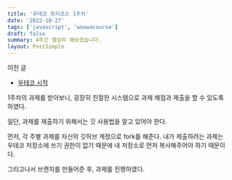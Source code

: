 ```yaml
---
title: '우테코 프리코스 1주차'
date: '2022-10-27'
tags: ['javascript', 'woowacourse']
draft: false
summary: 4주간 열심히 해보겠습니다.
layout: PostSimple
---
```


이전 글

- [우테코 시작](https://chanwoong1.github.io/blog/woowacourse/precourse_main)

1주차의 과제를 받아보니, 굉장히 친절한 시스템으로 과제 채점과 제출을 할 수 있도록 하였다.

일단, 과제를 제출하기 위해서는 깃 사용법을 알고 있어야 한다.

먼저, 각 주별 과제를 자신의 깃허브 계정으로 fork를 해준다. 내가 제출하려는 과제는 우테코 저장소에 쓰기 권한이 없기 때문에 내 저장소로 먼저 복사해주어야 하기 때문이다.

그리고나서 브랜치를 만들어준 후, 과제를 진행하였다.
